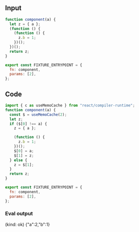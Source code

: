 
## Input

```javascript
function component(a) {
  let z = { a };
  (function () {
    (function () {
      z.b = 1;
    })();
  })();
  return z;
}

export const FIXTURE_ENTRYPOINT = {
  fn: component,
  params: [2],
};

```

## Code

```javascript
import { c as useMemoCache } from "react/compiler-runtime";
function component(a) {
  const $ = useMemoCache(2);
  let z;
  if ($[0] !== a) {
    z = { a };

    (function () {
      z.b = 1;
    })();
    $[0] = a;
    $[1] = z;
  } else {
    z = $[1];
  }
  return z;
}

export const FIXTURE_ENTRYPOINT = {
  fn: component,
  params: [2],
};

```
      
### Eval output
(kind: ok) {"a":2,"b":1}